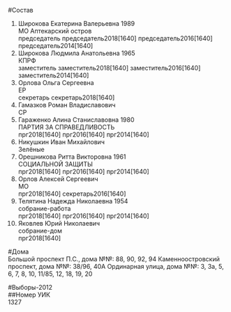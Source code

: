 #Состав  
1. Широкова Екатерина Валерьевна 1989  
    МО Аптекарский остров  
    председатель председатель2018[1640] председатель2016[1640] председатель2014[1640]  
2. Широкова Людмила Анатольевна 1965  
    КПРФ  
    заместитель заместитель2018[1640] заместитель2016[1640] заместитель2014[1640]  
3. Орлова Ольга Сергеевна  
    ЕР  
    секретарь секретарь2018[1640]  
4. Гамазков Роман Владиславович  
    СР  
5. Гараженко Алина Станиславовна 1980  
    ПАРТИЯ ЗА СПРАВЕДЛИВОСТЬ  
    прг2018[1640] прг2016[1640] прг2014[1640]  
6. Никушкин Иван Михайлович  
    Зелёные  
7. Орешникова Ритта Викторовна 1961  
    СОЦИАЛЬНОЙ ЗАЩИТЫ  
    прг2018[1640] прг2016[1640] прг2014[1640]  
8. Орлов Алексей Сергеевич  
    МО  
    прг2018[1640] секретарь2016[1640]  
9. Телятина Надежда Николаевна 1954  
    собрание-работа  
    прг2018[1640] прг2016[1640] прг2014[1640]  
10. Яковлев Юрий Николаевич  
    собрание-дом  
    прг2018[1640]  
  
#Дома  
Большой проспект П.С., дома №№: 88, 90, 92, 94 Каменноостровский проспект, дома №№: 38/96, 40А Ординарная улица, дома №№: 3, 3а, 5, 6, 7, 8, 10, 11/85, 12, 18, 19, 20  
  
#Выборы-2012  
##Номер УИК  
1327  
